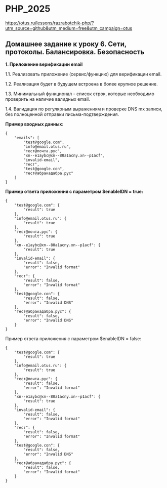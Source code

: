 # PHP_2025

https://otus.ru/lessons/razrabotchik-php/?utm_source=github&utm_medium=free&utm_campaign=otus

## Домашнее задание к уроку 6. Сети, протоколы. Балансировка. Безопасность

**1. Приложение верификации email**

1.1. Реализовать приложение (сервис/функцию) для верификации email.

1.2. Реализация будет в будущем встроена в более крупное решение.

1.3. Минимальный функционал - список строк, которые необходимо проверить на наличие валидных email.

1.4. Валидация по регулярным выражениям и проверке DNS mx записи, без полноценной отправки письма-подтверждения.

**Пример входных данных:**

```
{
    "emails": [
        "test@google.com",
        "info@email.otus.ru",
        "тест@почта.рус",
        "xn--e1aybc@xn--80a1acny.xn--p1acf",
        "invalid-email",
        "тест",
        "test@google.con",
        "тест@абракадабра.рус"
    ]
}
```

**Пример ответа приложения c параметром $enableIDN = true:**

```
{
    "test@google.com": {
        "result": true
    },
    "info@email.otus.ru": {
        "result": true
    },
    "тест@почта.рус": {
        "result": true
    },
    "xn--e1aybc@xn--80a1acny.xn--p1acf": {
        "result": true
    },
    "invalid-email": {
        "result": false,
        "error": "Invalid format"
    },
    "тест": {
        "result": false,
        "error": "Invalid format"
    },
    "test@google.con": {
        "result": false,
        "error": "Invalid DNS"
    },
    "тест@абракадабра.рус": {
        "result": false,
        "error": "Invalid DNS"
    }
}
```

Пример ответа приложения c параметром $enableIDN = false:

```
{
    "test@google.com": {
        "result": true
    },
    "info@email.otus.ru": {
        "result": true
    },
    "тест@почта.рус": {
        "result": false,
        "error": "Invalid format"
    },
    "xn--e1aybc@xn--80a1acny.xn--p1acf": {
        "result": true
    },
    "invalid-email": {
        "result": false,
        "error": "Invalid format"
    },
    "тест": {
        "result": false,
        "error": "Invalid format"
    },
    "test@google.con": {
        "result": false,
        "error": "Invalid DNS"
    },
    "тест@абракадабра.рус": {
        "result": false,
        "error": "Invalid format"
    }
}
```
